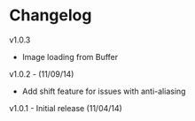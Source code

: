 Changelog
=========

v1.0.3
* Image loading from Buffer

v1.0.2 - (11/09/14)
* Add shift feature for issues with anti-aliasing

v1.0.1 - Initial release (11/04/14)
